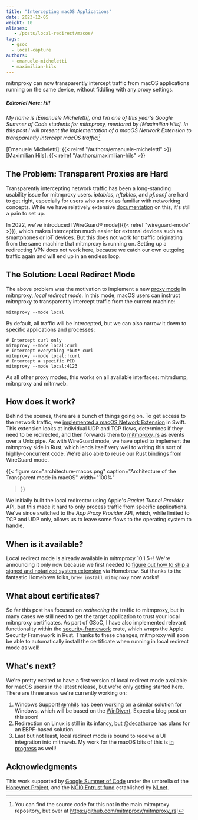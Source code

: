 ```yaml
---
title: "Intercepting macOS Applications"
date: 2023-12-05
weight: 10
aliases:
   - /posts/local-redirect/macos/
tags:
  - gsoc
  - local-capture
authors:
  - emanuele-micheletti
  - maximilian-hils
---
```


mitmproxy can now transparently intercept traffic from macOS applications running on the same device, 
without fiddling with any proxy settings.

<!--more-->

##### *Editorial Note: Hi!*

*My name is [Emanuele Micheletti], and I'm one of this year's Google Summer of Code students for mitmproxy, 
mentored by [Maximilian Hils]. In this post I will present the implementation of a macOS Network Extension 
to transparently intercept macOS traffic![^source]*

[Emanuele Micheletti]: {{< relref "/authors/emanuele-micheletti" >}}
[Maximilian Hils]:  {{< relref "/authors/maximilian-hils" >}}
[^source]: You can find the source code for this not in the main mitmproxy repository, but over at https://github.com/mitmproxy/mitmproxy_rs!

## The Problem: Transparent Proxies are Hard

Transparently intercepting network traffic has been a long-standing usability issue for mitmproxy users. 
_iptables_, _nftables_, and _pf.conf_ are hard to get right, especially for users who are not as familiar with networking concepts.
While we have relatively extensive [documentation](https://docs.mitmproxy.org/stable/howto-transparent/) on this,
it's still a pain to set up.

In 2022, we've introduced [WireGuard® mode]({{< relref "wireguard-mode" >}}), which makes interception 
much easier for external devices such as smartphones or IoT devices.
But this does not work for traffic originating from the same machine that mitmproxy is running on.
Setting up a redirecting VPN does not work here, because we catch our own outgoing traffic again and will end up in an endless loop.

## The Solution: Local Redirect Mode

The above problem was the motivation to implement a new [proxy mode](https://docs.mitmproxy.org/stable/concepts-modes/) in mitmproxy, 
_local redirect mode_. In this mode, macOS users can instruct mitmproxy to transparently intercept traffic from the current machine:

```shell
mitmproxy --mode local
```

By default, all traffic will be intercepted, but we can also narrow it down to specific applications and processes:

```shell
# Intercept curl only
mitmproxy --mode local:curl
# Intercept everything *but* curl
mitmproxy --mode local:!curl
# Intercept a specific PID
mitmproxy --mode local:4123
```

As all other proxy modes, this works on all available interfaces: mitmdump, mitmproxy and mitmweb.


## How does it work?

Behind the scenes, there are a bunch of things going on. To get access to the network traffic, 
we [implemented a macOS Network Extension](https://github.com/mitmproxy/mitmproxy_rs/tree/0.4.1/mitmproxy-macos/redirector)
in Swift.
This extension looks at individual UDP and TCP flows, determines if they need to be redirected, and then forwards
them to [mitmproxy_rs](https://github.com/mitmproxy/mitmproxy_rs) as events over a Unix pipe. 
As with WireGuard mode, we have opted to implement the mitmproxy side in Rust, which lends itself very well
to writing this sort of highly-concurrent code. We're also able to reuse our Rust bindings from WireGuard mode.

{{<
figure src="architecture-macos.png"
caption="Architecture of the Transparent mode in macOS"
width="100%"
>}}

We initially built the local redirector using Apple's _Packet Tunnel Provider_ API, but this made
it hard to only process traffic from specific applications. We've since switched to the _App Proxy Provider_ API,
which, while limited to TCP and UDP only, allows us to leave some flows to the operating system to handle.


## When is it available?

Local redirect mode is already available in mitmproxy 10.1.5+!
We're announcing it only now because we first needed to [figure out how to ship
a signed and notarized system extension](https://github.com/Homebrew/homebrew-core/pull/145547#issuecomment-1732616565) 
via Homebrew. But thanks to the fantastic Homebrew folks, 
`brew install mitmproxy` now works!

## What about certificates?

So far this post has focused on _redirecting_ the traffic to mitmproxy, but in many cases we still need to get the 
target application to trust your local mitmproxy certificates. As part of GSoC, I have also implemented relevant functionality
within the [security-framework](https://github.com/x52dev/security-framework) crate, which wraps the 
Apple Security Framework in Rust. Thanks to these changes, mitmproxy will soon be able to automatically install the
certificate when running in local redirect mode as well!

## What's next?

We're pretty excited to have a first version of local redirect mode available for macOS users in the latest release, 
but we're only getting started here. There are three areas we're currently working on:

1. Windows Support! [@mhils](https://github.com/mhils) has been working on a similar solution for Windows, 
   which will be based on the [WinDivert](https://reqrypt.org/windivert.html). Expect a blog post on this soon!
2. Redirection on Linux is still in its infancy, but [@decathorpe](https://github.com/decathorpe) has plans for an EBPF-based 
   solution.
3. Last but not least, local redirect mode is bound to receive a UI integration into mitmweb.
   My work for the macOS bits of this is [in progress](https://github.com/mitmproxy/mitmproxy_rs/pull/118) as well!

## Acknowledgments

This work supported by [Google Summer of Code] under the umbrella of the [Honeynet&nbsp;Project], and the 
[NGI0 Entrust fund](https://nlnet.nl/entrust/) established by [NLnet](https://nlnet.nl/).

[Honeynet&nbsp;Project]: https://www.honeynet.org/
[Google Summer of Code]: https://summerofcode.withgoogle.com/
[NLnet]: https://nlnet.nl/
